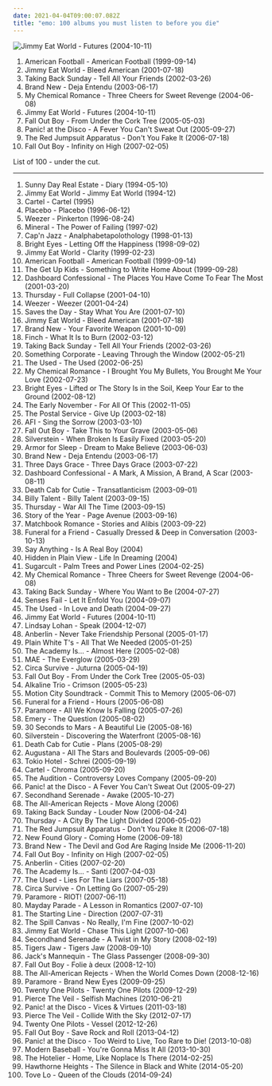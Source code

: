 ```yaml
---
date: 2021-04-04T09:00:07.082Z
title: "emo: 100 albums you must listen to before you die"
---
```

![Jimmy Eat World - Futures (2004-10-11)](http://coverartarchive.org/release/e67133ea-9b44-4e2b-b612-50b2a7f9ca1f/4785067987-500.jpg "Jimmy Eat World - Futures (2004-10-11)")
<ol class="albums">
<li data-cover="http://coverartarchive.org/release/aa4983e3-f20f-48fd-a446-8230a71c470b/7248178022-500.jpg" data-tags="indie rock, emo" role="button">American Football - American Football (1999-09-14)</li>
<li data-cover="http://coverartarchive.org/release/d475a4fe-ef67-4bc9-9eef-1f2150964c1d/5572153535-500.jpg" data-tags="alternative rock, rock, emo" role="button">Jimmy Eat World - Bleed American (2001-07-18)</li>
<li data-cover="https://via.placeholder.com/450" data-tags="emo" role="button">Taking Back Sunday - Tell All Your Friends (2002-03-26)</li>
<li data-cover="https://img.discogs.com/9gVexhNM1SO7bKgyYKyar_K47xs=/fit-in/600x600/filters:strip_icc():format(jpeg):mode_rgb():quality(90)/discogs-images/R-3662330-1405403128-4438.jpeg.jpg" data-tags="emo" role="button">Brand New - Deja Entendu (2003-06-17)</li>
<li data-cover="http://coverartarchive.org/release/9108adbb-b065-408b-9f59-c1af1f4a241a/11144521161-500.jpg" data-tags="rock, emo, alternative" role="button">My Chemical Romance - Three Cheers for Sweet Revenge (2004-06-08)</li>
<li data-cover="http://coverartarchive.org/release/e67133ea-9b44-4e2b-b612-50b2a7f9ca1f/4785067987-500.jpg" data-tags="alternative rock, emo" role="button">Jimmy Eat World - Futures (2004-10-11)</li>
<li data-cover="http://coverartarchive.org/release/876e5c90-4dfa-3b2c-aa9e-37c8c94a23b8/1236750855-500.jpg" data-tags="rock, pop punk" role="button">Fall Out Boy - From Under the Cork Tree (2005-05-03)</li>
<li data-cover="https://via.placeholder.com/450" data-tags="emo, rock" role="button">Panic! at the Disco - A Fever You Can't Sweat Out (2005-09-27)</li>
<li data-cover="http://coverartarchive.org/release/76360728-22dd-4c57-86d2-481b4a2e88fc/12966416160-500.jpg" data-tags="rock, alternative rock, emo, screamo" role="button">The Red Jumpsuit Apparatus - Don't You Fake It (2006-07-18)</li>
<li data-cover="http://coverartarchive.org/release/10b70cf6-7880-4699-a936-a288e5ceedf9/6988662741-500.jpg" data-tags="pop punk, rock" role="button">Fall Out Boy - Infinity on High (2007-02-05)</li>
</ol>
List of 100 - under the cut.
<!-- more -->

_________________

<ol class="albums">
<li data-cover="https://img.discogs.com/uGrRDsDRtzlAyjlcm-8l6zG0QHo=/fit-in/300x300/filters:strip_icc():format(jpeg):mode_rgb():quality(90)/discogs-images/R-716513-1234055000.jpeg.jpg" data-tags="emo" role="button">
Sunny Day Real Estate - Diary (1994-05-10)
</li>
<li data-cover="https://img.discogs.com/3nlRedvdsyGXMdU-Rtvejiw8j6Y=/fit-in/150x150/filters:strip_icc():format(jpeg):mode_rgb():quality(90)/discogs-images/R-1692681-1237311546.jpeg.jpg" data-tags="rock" role="button">
Jimmy Eat World - Jimmy Eat World (1994-12)
</li>
<li data-cover="https://img.discogs.com/kfHVrEkCRDQZ8b-cejUETKyt-pM=/fit-in/600x594/filters:strip_icc():format(jpeg):mode_rgb():quality(90)/discogs-images/R-748997-1224492628.jpeg.jpg" data-tags="emo, pop punk" role="button">
Cartel - Cartel (1995)
</li>
<li data-cover="http://coverartarchive.org/release/dfd1efc5-a99d-4560-8141-4a26da18c209/8801167569-500.jpg" data-tags="alternative rock, alternative, rock" role="button">
Placebo - Placebo (1996-06-12)
</li>
<li data-cover="http://coverartarchive.org/release/ef968db8-874e-4d79-adb7-2ea0fe0b2b76/5857755598-500.jpg" data-tags="alternative rock, 90s" role="button">
Weezer - Pinkerton (1996-08-24)
</li>
<li data-cover="https://img.discogs.com/OzJqQd_Z2UC4hcePk7B5Pa3Rg58=/fit-in/600x596/filters:strip_icc():format(jpeg):mode_rgb():quality(90)/discogs-images/R-747340-1369185112-9391.jpeg.jpg" data-tags="emo, indie rock" role="button">
Mineral - The Power of Failing (1997-02)
</li>
<li data-cover="https://img.discogs.com/D9QATnRLIAKrHwy-ZLgk7OXhQyM=/fit-in/600x600/filters:strip_icc():format(jpeg):mode_rgb():quality(90)/discogs-images/R-853287-1312821508.jpeg.jpg" data-tags="emo" role="button">
Cap'n Jazz - Analphabetapolothology (1998-01-13)
</li>
<li data-cover="https://via.placeholder.com/450" data-tags="indie, emo" role="button">
Bright Eyes - Letting Off the Happiness (1998-09-02)
</li>
<li data-cover="http://coverartarchive.org/release/cad3c04b-0d25-4daa-8254-e4d65117f880/16977541773-500.jpg" data-tags="emo, alternative rock" role="button">
Jimmy Eat World - Clarity (1999-02-23)
</li>
<li data-cover="http://coverartarchive.org/release/aa4983e3-f20f-48fd-a446-8230a71c470b/7248178022-500.jpg" data-tags="indie rock, emo" role="button">
American Football - American Football (1999-09-14)
</li>
<li data-cover="http://coverartarchive.org/release/011310b5-57b5-416e-8331-9bc134f6fbc8/3366913620-500.jpg" data-tags="emo" role="button">
The Get Up Kids - Something to Write Home About (1999-09-28)
</li>
<li data-cover="http://coverartarchive.org/release/fd3ea260-7f06-496b-aafe-7b93d2dad025/6169341657-500.jpg" data-tags="emo" role="button">
Dashboard Confessional - The Places You Have Come To Fear The Most (2001-03-20)
</li>
<li data-cover="http://coverartarchive.org/release/c4cd7298-790a-30cc-ac23-e5b5144a5cc2/27353011944-500.jpg" data-tags="post-hardcore, emo" role="button">
Thursday - Full Collapse (2001-04-10)
</li>
<li data-cover="https://img.discogs.com/V6pdlLTilI4qE9xPoW01G6E89qc=/fit-in/600x523/filters:strip_icc():format(jpeg):mode_rgb():quality(90)/discogs-images/R-3494256-1591098542-4138.jpeg.jpg" data-tags="rock, alternative rock, weezer, alternative, 90s" role="button">
Weezer - Weezer (2001-04-24)
</li>
<li data-cover="https://via.placeholder.com/450" data-tags="emo" role="button">
Saves the Day - Stay What You Are (2001-07-10)
</li>
<li data-cover="http://coverartarchive.org/release/d475a4fe-ef67-4bc9-9eef-1f2150964c1d/5572153535-500.jpg" data-tags="alternative rock, rock, emo" role="button">
Jimmy Eat World - Bleed American (2001-07-18)
</li>
<li data-cover="http://coverartarchive.org/release/bd98ccf6-f2fe-4eef-8104-4acf5b315414/4724001049-500.jpg" data-tags="pop punk, emo" role="button">
Brand New - Your Favorite Weapon (2001-10-09)
</li>
<li data-cover="http://coverartarchive.org/release/1981ba90-cdff-4385-95f9-e2b72b2c6803/27079506039-500.jpg" data-tags="post-hardcore" role="button">
Finch - What It Is to Burn (2002-03-12)
</li>
<li data-cover="https://via.placeholder.com/450" data-tags="emo" role="button">
Taking Back Sunday - Tell All Your Friends (2002-03-26)
</li>
<li data-cover="http://coverartarchive.org/release/2dac1fd4-94ec-390a-985d-c7440c647a99/11024423754-500.jpg" data-tags="piano rock" role="button">
Something Corporate - Leaving Through the Window (2002-05-21)
</li>
<li data-cover="https://via.placeholder.com/450" data-tags="emo" role="button">
The Used - The Used (2002-06-25)
</li>
<li data-cover="http://coverartarchive.org/release/ac803e8f-4243-3a3d-91b4-9f9680380bac/6927512878-500.jpg" data-tags="post-hardcore, rock" role="button">
My Chemical Romance - I Brought You My Bullets, You Brought Me Your Love (2002-07-23)
</li>
<li data-cover="http://coverartarchive.org/release/befc806a-fcc5-45b3-8162-4886c0d28627/4724053186-500.jpg" data-tags="indie" role="button">
Bright Eyes - Lifted or The Story Is in the Soil, Keep Your Ear to the Ground (2002-08-12)
</li>
<li data-cover="http://coverartarchive.org/release/3895df67-624a-40ac-b5f7-db66bebff818/11597682469-500.jpg" data-tags="emo, indie rock, indie" role="button">
The Early November - For All Of This (2002-11-05)
</li>
<li data-cover="https://img.discogs.com/0KYiptrcWBVNaineREV1kbuow2U=/fit-in/600x588/filters:strip_icc():format(jpeg):mode_rgb():quality(90)/discogs-images/R-5104968-1384623054-8986.jpeg.jpg" data-tags="indie, electronic" role="button">
The Postal Service - Give Up (2003-02-18)
</li>
<li data-cover="https://img.discogs.com/zgND8o4VXNDounHkrrG5b5pd0s0=/fit-in/600x586/filters:strip_icc():format(jpeg):mode_rgb():quality(90)/discogs-images/R-2501912-1444050760-9836.png.jpg" data-tags="punk rock, punk, alternative rock" role="button">
AFI - Sing the Sorrow (2003-03-10)
</li>
<li data-cover="http://coverartarchive.org/release/5c3f089c-a56b-3587-9dfd-1116890c0325/5678899612-500.jpg" data-tags="pop punk, emo, punk" role="button">
Fall Out Boy - Take This to Your Grave (2003-05-06)
</li>
<li data-cover="http://coverartarchive.org/release/09b178d6-592e-465e-b171-06bbb745e8a6/22180051994-500.jpg" data-tags="post-hardcore, emo, screamo" role="button">
Silverstein - When Broken Is Easily Fixed (2003-05-20)
</li>
<li data-cover="http://coverartarchive.org/release/460b65c5-ac1b-44e1-89da-82a8ebf24d28/16615141609-500.jpg" data-tags="emo, alternative, rock" role="button">
Armor for Sleep - Dream to Make Believe (2003-06-03)
</li>
<li data-cover="https://img.discogs.com/9gVexhNM1SO7bKgyYKyar_K47xs=/fit-in/600x600/filters:strip_icc():format(jpeg):mode_rgb():quality(90)/discogs-images/R-3662330-1405403128-4438.jpeg.jpg" data-tags="emo" role="button">
Brand New - Deja Entendu (2003-06-17)
</li>
<li data-cover="http://coverartarchive.org/release/b5a159ae-5db1-42fb-8a3e-4387406ef00c/4338138973-500.jpg" data-tags="alternative rock, rock" role="button">
Three Days Grace - Three Days Grace (2003-07-22)
</li>
<li data-cover="http://coverartarchive.org/release/a286be17-96f0-3dee-9c66-d8972a04d4e9/1742724035-500.jpg" data-tags="emo" role="button">
Dashboard Confessional - A Mark, A Mission, A Brand, A Scar (2003-08-11)
</li>
<li data-cover="https://img.discogs.com/HHLuK6EGaphF-vdfztO3Gjs13Kw=/fit-in/600x603/filters:strip_icc():format(jpeg):mode_rgb():quality(90)/discogs-images/R-10585623-1500405654-4307.jpeg.jpg" data-tags="indie, indie rock, indie pop" role="button">
Death Cab for Cutie - Transatlanticism (2003-09-01)
</li>
<li data-cover="http://coverartarchive.org/release/e61cbdfc-e830-4aa1-bd58-471a51b05d3f/2517909352-500.jpg" data-tags="punk rock" role="button">
Billy Talent - Billy Talent (2003-09-15)
</li>
<li data-cover="http://coverartarchive.org/release/af6212bb-3139-3251-9a89-0e510de3ed11/2341635674-500.jpg" data-tags="post-hardcore, emo" role="button">
Thursday - War All The Time (2003-09-15)
</li>
<li data-cover="http://coverartarchive.org/release/04f0fa1d-018e-4138-8359-26618b763fbf/13876313910-500.jpg" data-tags="emo, post-hardcore" role="button">
Story of the Year - Page Avenue (2003-09-16)
</li>
<li data-cover="https://img.discogs.com/K2yyNsA_34niNo9BnGVhxfuwviI=/fit-in/600x601/filters:strip_icc():format(jpeg):mode_rgb():quality(90)/discogs-images/R-7568257-1584320183-6792.jpeg.jpg" data-tags="emo" role="button">
Matchbook Romance - Stories and Alibis (2003-09-22)
</li>
<li data-cover="https://img.discogs.com/ePg5BfQBI6UJwmtLgxNH22c_dYs=/fit-in/600x605/filters:strip_icc():format(jpeg):mode_rgb():quality(90)/discogs-images/R-14470570-1601982291-5066.jpeg.jpg" data-tags="post-hardcore" role="button">
Funeral for a Friend - Casually Dressed & Deep in Conversation (2003-10-13)
</li>
<li data-cover="http://coverartarchive.org/release/075e7ea9-d145-4b1e-9c2d-dce60ac1b0f2/12328012368-500.jpg" data-tags="indie rock, indie" role="button">
Say Anything - Is A Real Boy (2004)
</li>
<li data-cover="http://coverartarchive.org/release/ee76a845-926d-4120-b83e-a2d543918428/25969450171-500.jpg" data-tags="emo, post-hardcore" role="button">
Hidden in Plain View - Life In Dreaming (2004)
</li>
<li data-cover="http://coverartarchive.org/release/6f5c0d54-e9fa-3957-ab67-4c30ddb53262/23390004827-500.jpg" data-tags="rock, pop punk" role="button">
Sugarcult - Palm Trees and Power Lines (2004-02-25)
</li>
<li data-cover="http://coverartarchive.org/release/9108adbb-b065-408b-9f59-c1af1f4a241a/11144521161-500.jpg" data-tags="rock, emo, alternative" role="button">
My Chemical Romance - Three Cheers for Sweet Revenge (2004-06-08)
</li>
<li data-cover="http://coverartarchive.org/release/17f88c72-99db-495c-8fbd-37610350c785/14511746339-500.jpg" data-tags="emo" role="button">
Taking Back Sunday - Where You Want to Be (2004-07-27)
</li>
<li data-cover="http://coverartarchive.org/release/42f3b9d6-52b3-49a8-a65d-972b578decf0/5893187085-500.jpg" data-tags="emo" role="button">
Senses Fail - Let It Enfold You (2004-09-07)
</li>
<li data-cover="https://img.discogs.com/dXtSjcT8_RErf01i6OH6pnvo9O4=/fit-in/600x539/filters:strip_icc():format(jpeg):mode_rgb():quality(90)/discogs-images/R-4875104-1378149523-6688.jpeg.jpg" data-tags="emo, alternative, alternative rock" role="button">
The Used - In Love and Death (2004-09-27)
</li>
<li data-cover="http://coverartarchive.org/release/e67133ea-9b44-4e2b-b612-50b2a7f9ca1f/4785067987-500.jpg" data-tags="alternative rock, emo" role="button">
Jimmy Eat World - Futures (2004-10-11)
</li>
<li data-cover="http://coverartarchive.org/release/e79e742e-49c6-4f11-964e-ed89212c9736/28281473613-500.jpg" data-tags="emo, pop" role="button">
Lindsay Lohan - Speak (2004-12-07)
</li>
<li data-cover="http://coverartarchive.org/release/0158574e-e762-4a5f-a927-ad925172605d/17944620848-500.jpg" data-tags="alternative rock" role="button">
Anberlin - Never Take Friendship Personal (2005-01-17)
</li>
<li data-cover="https://img.discogs.com/_7bxSXVw6ckhPnAtU7D3pbRtPZ0=/fit-in/496x497/filters:strip_icc():format(jpeg):mode_rgb():quality(90)/discogs-images/R-4293261-1391798392-3861.jpeg.jpg" data-tags="rock" role="button">
Plain White T's - All That We Needed (2005-01-25)
</li>
<li data-cover="https://via.placeholder.com/450" data-tags="pop punk, emo" role="button">
The Academy Is... - Almost Here (2005-02-08)
</li>
<li data-cover="http://coverartarchive.org/release/7de99e6a-9598-4dc6-97da-dba133c12a80/4889907703-500.jpg" data-tags="mae, rock, alternative, indie rock" role="button">
MAE - The Everglow (2005-03-29)
</li>
<li data-cover="http://coverartarchive.org/release/a3dcaa6b-071e-3d43-b4c7-3e7d852a257e/8355151197-500.jpg" data-tags="alternative rock, experimental, indie" role="button">
Circa Survive - Juturna (2005-04-19)
</li>
<li data-cover="http://coverartarchive.org/release/876e5c90-4dfa-3b2c-aa9e-37c8c94a23b8/1236750855-500.jpg" data-tags="rock, pop punk" role="button">
Fall Out Boy - From Under the Cork Tree (2005-05-03)
</li>
<li data-cover="http://coverartarchive.org/release/7dfe419a-c40e-48d1-afb1-a40630935119/9192690317-500.jpg" data-tags="rock, punk, alternative, punk rock" role="button">
Alkaline Trio - Crimson (2005-05-23)
</li>
<li data-cover="http://coverartarchive.org/release/b385a012-e088-426d-980b-acdf114ef775/10187762153-500.jpg" data-tags="pop punk" role="button">
Motion City Soundtrack - Commit This to Memory (2005-06-07)
</li>
<li data-cover="http://coverartarchive.org/release/a3e1b1ed-5ac4-43c8-9d54-069105bd0869/1313064174-500.jpg" data-tags="post-hardcore, emo" role="button">
Funeral for a Friend - Hours (2005-06-08)
</li>
<li data-cover="http://coverartarchive.org/release/99c3f86a-eac2-42b6-b24c-342dc604252a/20614244026-500.jpg" data-tags="pop punk, rock" role="button">
Paramore - All We Know Is Falling (2005-07-26)
</li>
<li data-cover="http://coverartarchive.org/release/a7337747-fa84-4d3f-aa12-e53ad43cf745/4889657836-500.jpg" data-tags="emo, christian, emocore, rock, post-hardcore" role="button">
Emery - The Question (2005-08-02)
</li>
<li data-cover="http://coverartarchive.org/release/bc56e60b-8173-4be0-9862-5d85ea3c980f/11634413747-500.jpg" data-tags="alternative rock, rock" role="button">
30 Seconds to Mars - A Beautiful Lie (2005-08-16)
</li>
<li data-cover="http://coverartarchive.org/release/b7b89f8a-6b62-4e5b-8675-492ecc731336/7181118799-500.jpg" data-tags="post-hardcore" role="button">
Silverstein - Discovering the Waterfront (2005-08-16)
</li>
<li data-cover="http://coverartarchive.org/release/e6b48feb-4df7-4feb-b35f-efdb7695a949/9165973395-500.jpg" data-tags="indie" role="button">
Death Cab for Cutie - Plans (2005-08-29)
</li>
<li data-cover="http://coverartarchive.org/release/78e0a82c-f6e3-45fe-8f5c-190ae91bf357/5143039917-500.jpg" data-tags="rock, alternative, augustana" role="button">
Augustana - All The Stars and Boulevards (2005-09-06)
</li>
<li data-cover="https://img.discogs.com/e84VeEkaHXl-_E6C82BkIGBSJFQ=/fit-in/336x336/filters:strip_icc():format(jpeg):mode_rgb():quality(90)/discogs-images/R-1566386-1228911964.jpeg.jpg" data-tags="emo, german, gay metal, tokio hotel, rock" role="button">
Tokio Hotel - Schrei (2005-09-19)
</li>
<li data-cover="http://coverartarchive.org/release/760bd43c-0bf3-43a4-8d1f-5995cb340481/11042148072-500.jpg" data-tags="pop punk, cartel" role="button">
Cartel - Chroma (2005-09-20)
</li>
<li data-cover="https://via.placeholder.com/450" data-tags="emo, catchy, pop punk, listen, victory, theaudition, albums i might like to own, take in emule" role="button">
The Audition - Controversy Loves Company (2005-09-20)
</li>
<li data-cover="https://via.placeholder.com/450" data-tags="emo, rock" role="button">
Panic! at the Disco - A Fever You Can't Sweat Out (2005-09-27)
</li>
<li data-cover="http://coverartarchive.org/release/15a9cca2-cd9e-4aac-9828-b85f184b1f84/24240958685-500.jpg" data-tags="acoustic, emo" role="button">
Secondhand Serenade - Awake (2005-10-27)
</li>
<li data-cover="https://img.discogs.com/PPIOqWBJgukvZXymgQuudz6oGE0=/fit-in/225x225/filters:strip_icc():format(jpeg):mode_rgb():quality(90)/discogs-images/R-1788721-1317772788.jpeg.jpg" data-tags="rock, pop punk, alternative rock" role="button">
The All-American Rejects - Move Along (2006)
</li>
<li data-cover="https://via.placeholder.com/450" data-tags="emo" role="button">
Taking Back Sunday - Louder Now (2006-04-24)
</li>
<li data-cover="http://coverartarchive.org/release/93d6bfce-9c1a-38a7-bc24-13be3a4a51b8/14793961860-500.jpg" data-tags="post-hardcore, emo" role="button">
Thursday - A City By The Light Divided (2006-05-02)
</li>
<li data-cover="http://coverartarchive.org/release/76360728-22dd-4c57-86d2-481b4a2e88fc/12966416160-500.jpg" data-tags="rock, alternative rock, emo, screamo" role="button">
The Red Jumpsuit Apparatus - Don't You Fake It (2006-07-18)
</li>
<li data-cover="http://coverartarchive.org/release/bb3f60de-b134-42f8-a298-a4b57913da12/15998652821-500.jpg" data-tags="pop punk" role="button">
New Found Glory - Coming Home (2006-09-18)
</li>
<li data-cover="http://coverartarchive.org/release/c9294302-9589-4859-a0ed-d82c65b017db/4724008040-500.jpg" data-tags="alternative rock, alternative" role="button">
Brand New - The Devil and God Are Raging Inside Me (2006-11-20)
</li>
<li data-cover="http://coverartarchive.org/release/10b70cf6-7880-4699-a936-a288e5ceedf9/6988662741-500.jpg" data-tags="pop punk, rock" role="button">
Fall Out Boy - Infinity on High (2007-02-05)
</li>
<li data-cover="http://coverartarchive.org/release/04a93f62-fd7f-4e5b-a0ce-7ca314b44874/4889479113-500.jpg" data-tags="rock, christian rock" role="button">
Anberlin - Cities (2007-02-20)
</li>
<li data-cover="https://img.discogs.com/m5jmkIZjnXJT3UiUlppFR-MLl1w=/fit-in/240x240/filters:strip_icc():format(jpeg):mode_rgb():quality(90)/discogs-images/R-1507483-1224860210.jpeg.jpg" data-tags="pop punk, alternative rock, emo" role="button">
The Academy Is... - Santi (2007-04-03)
</li>
<li data-cover="https://img.discogs.com/2jyn23qRwU6ZsjD4vDvjOMC6-OE=/fit-in/574x668/filters:strip_icc():format(jpeg):mode_rgb():quality(90)/discogs-images/R-4773448-1541353611-8676.jpeg.jpg" data-tags="alternative, rock" role="button">
The Used - Lies For The Liars (2007-05-18)
</li>
<li data-cover="http://coverartarchive.org/release/e12d6912-2309-4fbc-8d98-9a67c2cca307/8355143858-500.jpg" data-tags="indie, emo, experimental" role="button">
Circa Survive - On Letting Go (2007-05-29)
</li>
<li data-cover="http://coverartarchive.org/release/c79bc474-e712-49ff-8185-89b52384ba45/3233872973-500.jpg" data-tags="rock, pop punk" role="button">
Paramore - RIOT! (2007-06-11)
</li>
<li data-cover="http://coverartarchive.org/release/de90424f-fcbb-34ff-9d2d-c32355fa05e0/6657134641-500.jpg" data-tags="pop punk" role="button">
Mayday Parade - A Lesson in Romantics (2007-07-10)
</li>
<li data-cover="http://coverartarchive.org/release/ece9c44a-274a-44c1-92f0-2962ed4810a1/9182091321-500.jpg" data-tags="alternative, alternative rock, emo, piano, pop punk, virgin, cds, the starting line, bands with a certain something, dumb feelgood thrash, albums terry own, the starting line - direction, two thousand eleven" role="button">
The Starting Line - Direction (2007-07-31)
</li>
<li data-cover="https://via.placeholder.com/450" data-tags="indie, rock, emo, indie rock, pop rock, acoustic, pop punk, to listen, wind, sire, indie emo, memorized, profile song, previous albums were so much better, cafe del mar dreams vol4, opgenomen van marcel bemelmans" role="button">
The Spill Canvas - No Really, I'm Fine (2007-10-02)
</li>
<li data-cover="http://coverartarchive.org/release/7b0ee432-c50a-4e60-a9b0-88113c6879e1/22589899323-500.jpg" data-tags="rock, alternative, alternative rock, emo" role="button">
Jimmy Eat World - Chase This Light (2007-10-06)
</li>
<li data-cover="https://img.discogs.com/vwxoIJCM0ix4bNSbrNeDi9zXeaY=/fit-in/320x320/filters:strip_icc():format(jpeg):mode_rgb():quality(90)/discogs-images/R-1839737-1265109088.jpeg.jpg" data-tags="emo, acoustic" role="button">
Secondhand Serenade - A Twist in My Story (2008-02-19)
</li>
<li data-cover="https://img.discogs.com/U50rcjtqpvGQt7Rt0QofMtJq7c4=/fit-in/600x614/filters:strip_icc():format(jpeg):mode_rgb():quality(90)/discogs-images/R-2961116-1595884207-6915.jpeg.jpg" data-tags="emo, pop punk, indie rock" role="button">
Tigers Jaw - Tigers Jaw (2008-09-10)
</li>
<li data-cover="http://coverartarchive.org/release/daac3b05-4552-452d-a343-023ddfa49994/21614398859-500.jpg" data-tags="emo" role="button">
Jack's Mannequin - The Glass Passenger (2008-09-30)
</li>
<li data-cover="http://coverartarchive.org/release/936b81b8-d02c-4241-a1c2-a4391a5a49d7/1612708292-500.jpg" data-tags="pop punk" role="button">
Fall Out Boy - Folie à deux (2008-12-10)
</li>
<li data-cover="https://img.discogs.com/f7U71TW78iTsAmU3YTnnZEbZOag=/fit-in/300x300/filters:strip_icc():format(jpeg):mode_rgb():quality(90)/discogs-images/R-3318367-1325538474.jpeg.jpg" data-tags="alternative rock, pop punk" role="button">
The All-American Rejects - When the World Comes Down (2008-12-16)
</li>
<li data-cover="http://coverartarchive.org/release/66c0a206-d1b8-4abc-a630-74ddece2a30a/10668376845-500.jpg" data-tags="rock, pop punk" role="button">
Paramore - Brand New Eyes (2009-09-25)
</li>
<li data-cover="http://coverartarchive.org/release/f962ee2d-41cd-4a47-8f8c-dc402eacfaf3/10077631133-500.jpg" data-tags="hip-hop, indie, alternative, emo, rap, alternative pop, alternative hip-hop, pop rap, twenty one pilots,  alternative,  indie pop,  pop,  male vocalists,  alternative pop,  emo,  emo pop" role="button">
Twenty One Pilots - Twenty One Pilots (2009-12-29)
</li>
<li data-cover="http://coverartarchive.org/release/52480116-0a55-4090-a91a-7b0752f7955f/7149416698-500.jpg" data-tags="post-hardcore, emocore" role="button">
Pierce The Veil - Selfish Machines (2010-06-21)
</li>
<li data-cover="http://coverartarchive.org/release/dafe15c2-5fb9-4a5f-9b12-df031d3b0e9b/2103470066-500.jpg" data-tags="alternative rock" role="button">
Panic! at the Disco - Vices & Virtues (2011-03-18)
</li>
<li data-cover="http://coverartarchive.org/release/7888bbb8-204b-4701-9f15-ade723cd94ee/7163718243-500.jpg" data-tags="post-hardcore" role="button">
Pierce The Veil - Collide With the Sky (2012-07-17)
</li>
<li data-cover="http://coverartarchive.org/release/77f25b0b-bb51-44fb-b7b5-9c5c391769dd/7221126832-500.jpg" data-tags="alternative" role="button">
Twenty One Pilots - Vessel (2012-12-26)
</li>
<li data-cover="http://coverartarchive.org/release/f6b77446-f07e-4768-bd34-f8baa90b9b4b/26624103376-500.jpg" data-tags="pop rock" role="button">
Fall Out Boy - Save Rock and Roll (2013-04-12)
</li>
<li data-cover="https://via.placeholder.com/450" data-tags="alternative" role="button">
Panic! at the Disco - Too Weird to Live, Too Rare to Die! (2013-10-08)
</li>
<li data-cover="http://coverartarchive.org/release/c3c71198-ebc5-44b3-b076-88fb8dd4bc0f/6960652013-500.jpg" data-tags="emo" role="button">
Modern Baseball - You're Gonna Miss It All (2013-10-30)
</li>
<li data-cover="http://coverartarchive.org/release/89c35108-4695-4b3f-b1e9-ce2a1d38bcfc/11327787575-500.jpg" data-tags="emo, pop punk" role="button">
The Hotelier - Home, Like Noplace Is There (2014-02-25)
</li>
<li data-cover="http://coverartarchive.org/release/dcd35a02-5508-48ac-aed1-da82fae6287c/7870056008-500.jpg" data-tags="emo" role="button">
Hawthorne Heights - The Silence in Black and White (2014-05-20)
</li>
<li data-cover="http://coverartarchive.org/release/7ddd2b42-af35-4502-9ab7-0b579aaf4c28/15388316018-500.jpg" data-tags="pop" role="button">
Tove Lo - Queen of the Clouds (2014-09-24)
</li>
</ol>